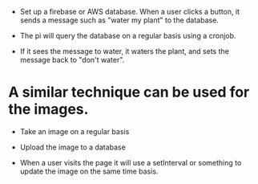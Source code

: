 * Set up a firebase or AWS database.  When a user clicks a button, it sends 
a message such as "water my plant" to the database. 

* The pi will query the database on a regular basis using a cronjob.

* If it sees the message to water, it waters the plant, and sets the message
back to "don't water".



# A similar technique can be used for the images.

* Take an image on a regular basis

* Upload the image to a database

* When a user visits the page it will use a setInterval or something to update
the image on the same time basis.



